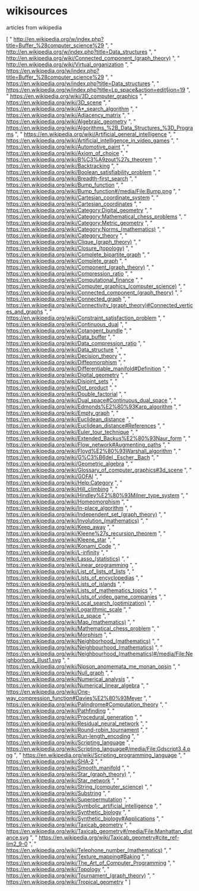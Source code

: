 # wikisources
articles from wikipedia


[
    " http://en.wikipedia.org/w/index.php?title=Buffer_%28computer_science%29 ",
    " http://en.wikipedia.org/w/index.php?title=Data_structures ",
    " http://en.wikipedia.org/wiki/Connected_component_(graph_theory) ",
    " http://en.wikipedia.org/wiki/Virtual_organization ",
    " https://en.wikipedia.org/w/index.php?title=Buffer_%28computer_science%29 ",
    " https://en.wikipedia.org/w/index.php?title=Data_structures ",
    " https://en.wikipedia.org/w/index.php?title=Lp_space&action=edit§ion=19 ",
    " https://en.wikipedia.org/wiki/3D_computer_graphics ",
    " https://en.wikipedia.org/wiki/3D_scene ",
    " https://en.wikipedia.org/wiki/A*_search_algorithm ",
    " https://en.wikipedia.org/wiki/Adjacency_matrix ",
    " https://en.wikipedia.org/wiki/Algebraic_geometry ",
    " https://en.wikipedia.org/wiki/Algorithms_%2B_Data_Structures_%3D_Programs ",
    " https://en.wikipedia.org/wiki/Artificial_general_intelligence ",
    " https://en.wikipedia.org/wiki/Artificial_intelligence_in_video_games ",
    " https://en.wikipedia.org/wiki/Automotive_paint ",
    " https://en.wikipedia.org/wiki/Axiom_of_choice ",
    " https://en.wikipedia.org/wiki/B%C3%A9zout%27s_theorem ",
    " https://en.wikipedia.org/wiki/Backtracking ",
    " https://en.wikipedia.org/wiki/Boolean_satisfiability_problem ",
    " https://en.wikipedia.org/wiki/Breadth-first_search ",
    " https://en.wikipedia.org/wiki/Bump_function ",
    " https://en.wikipedia.org/wiki/Bump_function#/media/File:Bump.png ",
    " https://en.wikipedia.org/wiki/Cartesian_coordinate_system ",
    " https://en.wikipedia.org/wiki/Cartesian_coordinates ",
    " https://en.wikipedia.org/wiki/Category:Digital_geometry ",
    " https://en.wikipedia.org/wiki/Category:Mathematical_chess_problems ",
    " https://en.wikipedia.org/wiki/Category:Metric_geometry ",
    " https://en.wikipedia.org/wiki/Category:Norms_(mathematics) ",
    " https://en.wikipedia.org/wiki/Category_theory ",
    " https://en.wikipedia.org/wiki/Clique_(graph_theory) ",
    " https://en.wikipedia.org/wiki/Closure_(topology) ",
    " https://en.wikipedia.org/wiki/Complete_bipartite_graph ",
    " https://en.wikipedia.org/wiki/Complete_graph ",
    " https://en.wikipedia.org/wiki/Component_(graph_theory) ",
    " https://en.wikipedia.org/wiki/Compression_ratio ",
    " https://en.wikipedia.org/wiki/Computational_finance ",
    " https://en.wikipedia.org/wiki/Computer_graphics_(computer_science) ",
    " https://en.wikipedia.org/wiki/Connected_component_(graph_theory) ",
    " https://en.wikipedia.org/wiki/Connected_graph ",
    " https://en.wikipedia.org/wiki/Connectivity_(graph_theory)#Connected_vertices_and_graphs ",
    " https://en.wikipedia.org/wiki/Constraint_satisfaction_problem ",
    " https://en.wikipedia.org/wiki/Continuous_dual ",
    " https://en.wikipedia.org/wiki/Cotangent_bundle ",
    " https://en.wikipedia.org/wiki/Data_buffer ",
    " https://en.wikipedia.org/wiki/Data_compression_ratio ",
    " https://en.wikipedia.org/wiki/Data_structure ",
    " https://en.wikipedia.org/wiki/Decision_theory ",
    " https://en.wikipedia.org/wiki/Diffeomorphism ",
    " https://en.wikipedia.org/wiki/Differentiable_manifold#Definition ",
    " https://en.wikipedia.org/wiki/Digital_geometry ",
    " https://en.wikipedia.org/wiki/Disjoint_sets ",
    " https://en.wikipedia.org/wiki/Dot_product ",
    " https://en.wikipedia.org/wiki/Double_factorial ",
    " https://en.wikipedia.org/wiki/Dual_space#Continuous_dual_space ",
    " https://en.wikipedia.org/wiki/Edmonds%E2%80%93Karp_algorithm ",
    " https://en.wikipedia.org/wiki/Empty_graph ",
    " https://en.wikipedia.org/wiki/Euclidean_distance ",
    " https://en.wikipedia.org/wiki/Euclidean_distance#References ",
    " https://en.wikipedia.org/wiki/Euler_tour_technique ",
    " https://en.wikipedia.org/wiki/Extended_Backus%E2%80%93Naur_form ",
    " https://en.wikipedia.org/wiki/Flow_network#Augmenting_paths ",
    " https://en.wikipedia.org/wiki/Floyd%E2%80%93Warshall_algorithm ",
    " https://en.wikipedia.org/wiki/G%C3%B6del,_Escher,_Bach ",
    " https://en.wikipedia.org/wiki/Geometric_algebra ",
    " https://en.wikipedia.org/wiki/Glossary_of_computer_graphics#3d_scene ",
    " https://en.wikipedia.org/wiki/GOFAI ",
    " https://en.wikipedia.org/wiki/Help:Category ",
    " https://en.wikipedia.org/wiki/Hill_climbing ",
    " https://en.wikipedia.org/wiki/Hindley%E2%80%93Milner_type_system ",
    " https://en.wikipedia.org/wiki/Homeomorphism ",
    " https://en.wikipedia.org/wiki/In-place_algorithm ",
    " https://en.wikipedia.org/wiki/Independent_set_(graph_theory) ",
    " https://en.wikipedia.org/wiki/Involution_(mathematics) ",
    " https://en.wikipedia.org/wiki/Keep_away ",
    " https://en.wikipedia.org/wiki/Kleene%27s_recursion_theorem ",
    " https://en.wikipedia.org/wiki/Kleene_star ",
    " https://en.wikipedia.org/wiki/Konami_Code ",
    " https://en.wikipedia.org/wiki/L-infinity ",
    " https://en.wikipedia.org/wiki/Lasso_(statistics) ",
    " https://en.wikipedia.org/wiki/Linear_programming ",
    " https://en.wikipedia.org/wiki/List_of_lists_of_lists ",
    " https://en.wikipedia.org/wiki/Lists_of_encyclopedias ",
    " https://en.wikipedia.org/wiki/Lists_of_islands ",
    " https://en.wikipedia.org/wiki/Lists_of_mathematics_topics ",
    " https://en.wikipedia.org/wiki/Lists_of_video_game_companies ",
    " https://en.wikipedia.org/wiki/Local_search_(optimization) ",
    " https://en.wikipedia.org/wiki/Logarithmic_scale ",
    " https://en.wikipedia.org/wiki/Lp_space ",
    " https://en.wikipedia.org/wiki/Map_(mathematics) ",
    " https://en.wikipedia.org/wiki/Mathematical_chess_problem ",
    " https://en.wikipedia.org/wiki/Morphism ",
    " https://en.wikipedia.org/wiki/Neighborhood_(mathematics) ",
    " https://en.wikipedia.org/wiki/Neighbourhood_(mathematics) ",
    " https://en.wikipedia.org/wiki/Neighbourhood_(mathematics)#/media/File:Neighborhood_illust1.svg ",
    " https://en.wikipedia.org/wiki/Nipson_anomemata_me_monan_opsin ",
    " https://en.wikipedia.org/wiki/Null_graph ",
    " https://en.wikipedia.org/wiki/Numerical_analysis ",
    " https://en.wikipedia.org/wiki/Numerical_linear_algebra ",
    " https://en.wikipedia.org/wiki/One-way_compression_function#Davies%E2%80%93Meyer ",
    " https://en.wikipedia.org/wiki/Palindrome#Computation_theory ",
    " https://en.wikipedia.org/wiki/Pathfinding ",
    " https://en.wikipedia.org/wiki/Procedural_generation ",
    " https://en.wikipedia.org/wiki/Residual_neural_network ",
    " https://en.wikipedia.org/wiki/Round-robin_tournament ",
    " https://en.wikipedia.org/wiki/Run-length_encoding ",
    " https://en.wikipedia.org/wiki/Scripting_language ",
    " https://en.wikipedia.org/wiki/Scripting_language#/media/File:Gdscript3.4.png ",
    " https://en.wikipedia.org/wiki/Scripting_programming_language ",
    " https://en.wikipedia.org/wiki/SHA-2 ",
    " https://en.wikipedia.org/wiki/Smooth_manifold ",
    " https://en.wikipedia.org/wiki/Star_(graph_theory) ",
    " https://en.wikipedia.org/wiki/Star_network ",
    " https://en.wikipedia.org/wiki/String_(computer_science) ",
    " https://en.wikipedia.org/wiki/Substring ",
    " https://en.wikipedia.org/wiki/Superpermutation ",
    " https://en.wikipedia.org/wiki/Symbolic_artificial_intelligence ",
    " https://en.wikipedia.org/wiki/Synthetic_biology ",
    " https://en.wikipedia.org/wiki/Synthetic_biology#Applications ",
    " https://en.wikipedia.org/wiki/Taxicab_geometry ",
    " https://en.wikipedia.org/wiki/Taxicab_geometry#/media/File:Manhattan_distance.svg ",
    " https://en.wikipedia.org/wiki/Taxicab_geometry#cite_ref-lim2_9-0 ",
    " https://en.wikipedia.org/wiki/Telephone_number_(mathematics) ",
    " https://en.wikipedia.org/wiki/Texture_mapping#Baking ",
    " https://en.wikipedia.org/wiki/The_Art_of_Computer_Programming ",
    " https://en.wikipedia.org/wiki/Topology ",
    " https://en.wikipedia.org/wiki/Tournament_(graph_theory) ",
    " https://en.wikipedia.org/wiki/Tropical_geometry "
]
